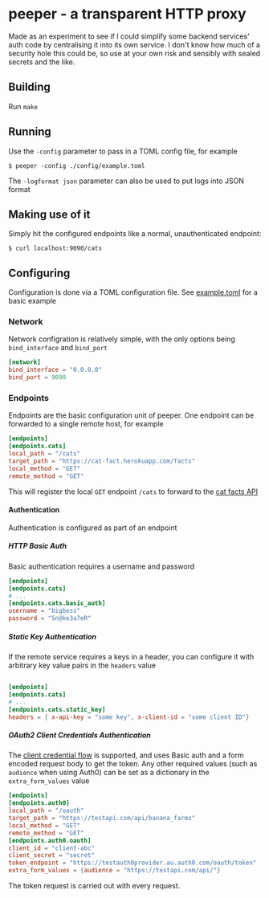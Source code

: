 # peeper - a transparent HTTP proxy

Made as an experiment to see if I could simplify some backend
services' auth code by centralising it into its own service. I don't
know how much of a security hole this could be, so use at your own
risk and sensibly with sealed secrets and the like.

## Building
Run `make`

## Running
Use the `-config` parameter to pass in a TOML config file, for example
```shell
$ peeper -config ./config/example.toml
```

The `-logformat json` parameter can also be used to put logs into JSON
format

## Making use of it
Simply hit the configured endpoints like a normal, unauthenticated
endpoint:

```shell
$ curl localhost:9090/cats
```

## Configuring
Configuration is done via a TOML configuration file. See 
[example.toml](./config/example.toml) for a basic example

### Network
Network configration is relatively simple, with the only options
being `bind_interface` and `bind_port`

```toml
[network]
bind_interface = "0.0.0.0"
bind_port = 9090
```

### Endpoints
Endpoints are the basic configuration unit of peeper. One endpoint can
be forwarded to a single remote host, for example

```toml
[endpoints]
[endpoints.cats]
local_path = "/cats"
target_path = "https://cat-fact.herokuapp.com/facts"
local_method = "GET"
remote_method = "GET"
```

This will register the local `GET` endpoint `/cats` to forward to 
the [cat facts API](https://alexwohlbruck.github.io/cat-facts/docs/)

#### Authentication
Authentication is configured as part of an endpoint

##### HTTP Basic Auth
Basic authentication requires a username and password
```toml
[endpoints]
[endpoints.cats]
# ...
[endpoints.cats.basic_auth]
username = "bigboss"
password = "5n@ke3a7eR"
```

##### Static Key Authentication
If the remote service requires a keys in a header, you can configure
it with arbitrary key value pairs in the `headers` value
```toml

[endpoints]
[endpoints.cats]
# ...
[endpoints.cats.static_key]
headers = { x-api-key = "some key", x-client-id = "some client ID"}
```

##### OAuth2 Client Credentials Authentication
The [client credential flow](https://www.oauth.com/oauth2-servers/access-tokens/client-credentials/)
is supported, and uses Basic auth and a form encoded request body to get
the token. Any other required values (such as `audience` when using Auth0)
can be set as a dictionary in the `extra_form_values` value

```toml
[endpoints]
[endpoints.auth0]
local_path = "/oauth"
target_path = "https://testapi.com/api/banana_farms"
local_method = "GET"
remote_method = "GET"
[endpoints.auth0.oauth]
client_id = "client-abc"
client_secret = "secret"
token_endpoint = "https://testauth0provider.au.auth0.com/oauth/token"
extra_form_values = {audience = "https://testapi.com/api/"}
```

The token request is carried out with every request.